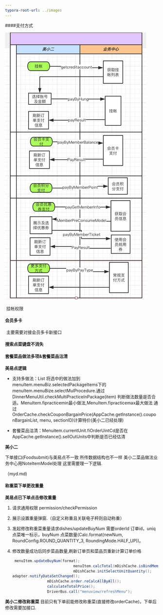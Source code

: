 ```yaml
---
typora-root-url: ../images
---
```


####支付方式

![image-20190304210746084](../images/image-20190304210746084.png)

​				挂帐权限

#### 会员多卡 

​		主要需要对接会员多卡新接口



#### 搜索点菜键盘不消失



#### 套餐菜品做法多项&套餐菜品沽清
**美易点逻辑**

* 支持多做法：List<AskDBModel> 将选中的做法加到menuItem.menuBiz.selectedPackageItems下的menuItem.menuBize.selectMulProcedure.通过DinnerMenuUtil.checkMultiPracticeInPackage(item)
  判断做法数量是否合适。MenuItem.fipracticemin最小做法,MenuItem.fipracticemax最大做法
  通过OrderCache.checkCouponBargainPrice(AppCache.getInstance().couponBargainList, menu, sectionID)计算特价(美小二已经处理)

* 套餐菜品沽清：Menuitem.currentUnit.fiOrderUintCd是否在AppCache.getInstance().sellOutUnits中判断是否已经估清

**美小二**

下单接口(Foodsubmit)与美易点不一致 所传数据结构也不一样 美小二菜品做法业务中心用NoteItemModel处理
这里需要理一下逻辑.

（myd.md)

#### 称重菜下单更改重量

**美易点已下单点击修改重量**

1. 请求通用权限  permission/checkPermission

2. 展示设置重量弹窗.（自定义称重且关联电子秤则自动称重）

3. 发起修改称重菜重量请求dishes/updateBuyNum 需要orderId 订单id，uniq    点菜唯一标示，buyNum  点菜数量(Calc.format(newNum, RoundConfig.ROUND_QUANTITY_3, RoundingMode.HALF_UP))。

4. 修改数量成功后同步菜品数量,刷新订单页和菜品页重新计算订单价格

   ```java
    menuItem.updateBuyNum(format);
                               menuItem.calcTotal(mDishCache.isBindMember());
                               mDishCache.initSelectUnitQuantity();
   adapter.notifyDataSetChanged();
                   mDishCache.order.reCalcAllByAll();
                   calculateTotalPrice();
                   DriverBus.call("menuview/refreshMenu");
   ```
   

   

**美小二修改称重菜**
 目前只有下单前能修改称重菜(直接修改orderCache)，下单后修改需要加接口.


